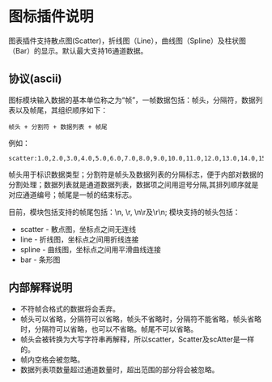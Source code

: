 # 图标插件说明

图表插件支持散点图(Scatter)，折线图（Line），曲线图（Spline）及柱状图（Bar）的显示。默认最大支持16通道数据。

## 协议(ascii)

图标模块输入数据的基本单位称之为“帧”，一帧数据包括：帧头，分隔符，数据列表以及帧尾，其组织顺序如下：

```(txt)
帧头 + 分割符 + 数据列表 + 帧尾
```

例如：

```(txt)
scatter:1.0,2.0,3.0,4.0,5.0,6.0,7.0,8.0,9.0,10.0,11.0,12.0,13.0,14.0,15.0,16.0\n
```

帧头用于标识数据类型；分割符是帧头及数据列表的分隔标志，便于内部对数据的分割处理；数据列表就是通道数据列表，数据项之间用逗号分隔,其排列顺序就是对应通道编号；帧尾是一帧的结束标志。

目前，模块包括支持的帧尾包括：\n, \r, \n\r及\r\n; 模块支持的帧头包括：

* scatter - 散点图，坐标点之间无连线
* line - 折线图，坐标点之间用折线连接
* spline - 曲线图，坐标点之间用平滑曲线连接
* bar - 条形图

## 内部解释说明

* 不符帧合格式的数据将会丢弃。
* 帧头可以省略，分隔符可以省略，帧头不省略时，分隔符不能省略，帧头省略时，分隔符可以省略，也可以不省略。帧尾不可以省略。
* 帧头会被转换为大写字符串再解释，所以scatter，Scatter及scAtter是一样的。
* 帧内空格会被忽略。
* 数据列表项数量超过通道数量时，超出范围的部分将会被忽略。
